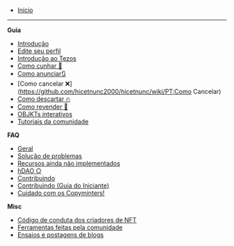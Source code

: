 * [Início](https://github.com/hicetnunc2000/hicetnunc/wiki/PT:Home)

***

**Guia**
* [Introdução](https://github.com/hicetnunc2000/hicetnunc/wiki/PT:Introduction)
* [Edite seu perfil](https://github.com/hicetnunc2000/hicetnunc/wiki/PT:Edit-your-profile)
* [Introdução ao Tezos](https://github.com/hicetnunc2000/hicetnunc/wiki/PT:Getting-Started-with-Tezos)
* [Como cunhar 🌿](https://github.com/hicetnunc2000/hicetnunc/wiki/PT:How-to-mint)
* [Como anunciar🔃](https://github.com/hicetnunc2000/hicetnunc/wiki/PT:How-to-swap)
* [Como cancelar ❌](https://github.com/hicetnunc2000/hicetnunc/wiki/PT:Como Cancelar)
* [Como descartar 🔥](https://github.com/hicetnunc2000/hicetnunc/wiki/PT:Como-Descartar)
* [Como revender 🏪](https://github.com/hicetnunc2000/hicetnunc/wiki/PT:How-to-resell)
* [OBJKTs interativos](https://github.com/hicetnunc2000/hicetnunc/wiki/PT:Interactive-OBJKTs)
* [Tutoriais da comunidade](https://github.com/hicetnunc2000/hicetnunc/wiki/PT:Community-tutorials)

**FAQ**
* [Geral](https://github.com/hicetnunc2000/hicetnunc/wiki/PT:General)
* [Solução de problemas](https://github.com/hicetnunc2000/hicetnunc/wiki/PT:Troubleshooting)
* [Recursos ainda não implementados](https://github.com/hicetnunc2000/hicetnunc/wiki/PT:Features-not-yet-implemented)
* [hDAO ○](https://github.com/hicetnunc2000/hicetnunc/wiki/PT:hDAO)
* [Contribuindo](https://github.com/hicetnunc2000/hicetnunc/wiki/PT:Contributing)
* [Contribuindo (Guia do Iniciante)](https://github.com/hicetnunc2000/hicetnunc/wiki/PT:Contributing-Beginners-Guide)
* [Cuidado com os Copyminters!](https://github.com/hicetnunc2000/hicetnunc/wiki/PT:Beware-copyminters!)

**Misc**
* [Código de conduta dos criadores de NFT](https://github.com/hicetnunc2000/hicetnunc/wiki/PT:NFT-Creators-Code-of-Conduct)
* [Ferramentas feitas pela comunidade](https://github.com/hicetnunc2000/hicetnunc/wiki/PT:Tools-made-by-the-community)
* [Ensaios e postagens de blogs](https://github.com/hicetnunc2000/hicetnunc/wiki/PT:Essays-blogs)
